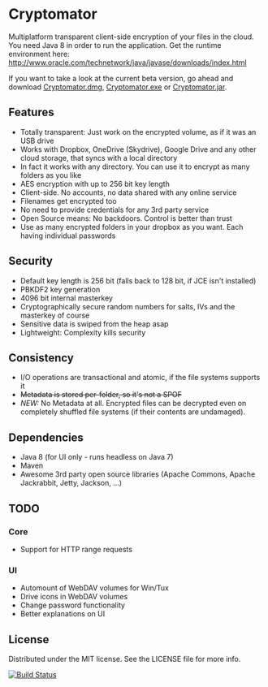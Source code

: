 Cryptomator
====================

Multiplatform transparent client-side encryption of your files in the cloud. You need Java 8 in order to run the application. Get the runtime environment here: http://www.oracle.com/technetwork/java/javase/downloads/index.html

If you want to take a look at the current beta version, go ahead and download [Cryptomator.dmg](https://github.com/totalvoidness/cryptomator/releases/download/v0.2.0/Cryptomator.dmg), [Cryptomator.exe](https://github.com/totalvoidness/cryptomator/releases/download/v0.2.0/Cryptomator.exe) or [Cryptomator.jar](https://github.com/totalvoidness/cryptomator/releases/download/v0.2.0/Cryptomator.jar).

## Features
- Totally transparent: Just work on the encrypted volume, as if it was an USB drive
- Works with Dropbox, OneDrive (Skydrive), Google Drive and any other cloud storage, that syncs with a local directory
- In fact it works with any directory. You can use it to encrypt as many folders as you like
- AES encryption with up to 256 bit key length
- Client-side. No accounts, no data shared with any online service
- Filenames get encrypted too
- No need to provide credentials for any 3rd party service
- Open Source means: No backdoors. Control is better than trust
- Use as many encrypted folders in your dropbox as you want. Each having individual passwords

## Security
- Default key length is 256 bit (falls back to 128 bit, if JCE isn't installed)
- PBKDF2 key generation
- 4096 bit internal masterkey
- Cryptographically secure random numbers for salts, IVs and the masterkey of course
- Sensitive data is swiped from the heap asap
- Lightweight: Complexity kills security

## Consistency
- I/O operations are transactional and atomic, if the file systems supports it
- ~~Metadata is stored per-folder, so it's not a SPOF~~
- *NEW:* No Metadata at all. Encrypted files can be decrypted even on completely shuffled file systems (if their contents are undamaged).

## Dependencies
- Java 8 (for UI only - runs headless on Java 7)
- Maven
- Awesome 3rd party open source libraries (Apache Commons, Apache Jackrabbit, Jetty, Jackson, ...)

## TODO

### Core
- Support for HTTP range requests

### UI
- Automount of WebDAV volumes for Win/Tux
- Drive icons in WebDAV volumes
- Change password functionality
- Better explanations on UI

## License

Distributed under the MIT license. See the LICENSE file for more info.

[![Build Status](https://travis-ci.org/totalvoidness/cryptomator.svg?branch=master)](https://travis-ci.org/totalvoidness/cryptomator)
